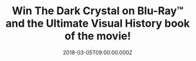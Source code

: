 ---
campaign-uuid: "c-e2057474-016b-49a5-b0b4-4826ab5d4d0f"
type: "Competition"
category: "Entertainment"
date: "2018-03-05T09:00:00.000Z"
end-date: "2018-03-19T23:59:00.000Z"
disable-form: false
is_promoted: false
has_entry_page: true
title: "Win The Dark Crystal on Blu-Ray™ and the Ultimate Visual History book of the\
  \ movie!"
competition-description: "<p>Calling all The Dark Crystal fans! Get ready to return\
  \ to the mystical world of Thrall! To celebrate the debut on 4K Ultra HD™ and the\
  \ return on Blu-ray™ &amp; DVD of the movie, we've managed to get our hands on 3\
  \ copies of the Blu-Ray™ and 3 copies of The Ultimate Visual History book of the\
  \ movie! An exciting time and a must have for any Dark Crystal fan!</p>\n<p>Sounds\
  \ good? You know what to do…</p>\n"
hero-header: "Win The Dark Crystal on Blu-ray™ and the Ultimate Visual History book\
  \ of the movie!"
terms-confirmation: "N/A"
banner-img: "https://assets.expresslyapp.com/asset-8b122d89-0812-48cb-a1b0-f4a416da9981.jpg"
logo-left-href: "http://www.nme.com/"
logo-left-image: "https://assets.expresslyapp.com/asset-72adbf1a-6bed-4427-84c6-e2efb2c697e2.jpg"
logo-left-title: "NME"
bg-image-hero: "https://assets.expresslyapp.com/asset-c4618a43-e9ff-48db-a33d-2c4493c2114e.jpg"
bg-image-first: "https://assets.expresslyapp.com/asset-915c0beb-b694-4454-84ac-8d57334ba092.jpg"
bg-image-second: "https://assets.expresslyapp.com/asset-cf4c3273-c4ed-4cf6-988d-57963f51d315.jpg"
bg-image-third: "https://assets.expresslyapp.com/asset-e404f154-978d-489c-80a7-b4da46097b74.jpg"
section1-content: "<p>The high fantasy adventure film directed by Jim Henson and Frank\
  \ Oz back in 1982 has been fully restored in 4K from the original camera negative\
  \ and is coming home with you!</p> \n<p>To celebrate the debut on 4K Ultra HD™ and\
  \ the return on Blu-ray™ & DVD of the movie The Dark Crystal! we've got our hands\
  \ on 3 copies of the amazing Blu-ray™ and 3 copies of the book of the movie for\
  \ one lucky NME reader to win!</p> \n<p>The epic fantasy movie follows the spectacular\
  \ story of a young hero who must find a legendary relic in order restore harmony\
  \ to the universe!</p>\n"
section2-content: "<p>The sensational Blu-ray™ & DVD now at HMV  is packed with exclusive\
  \ bonus content including a collectable 30 page booklet with photos and numerous\
  \ behind the scenes stories! But that is just the beginning…The Ultimate Visual\
  \ History book is a lavish compendium featuring candid set photography, unseen concept\
  \ art and amazing removable pieces such as script pages and sketches form Henson!\
  \ http://bit.ly/2jQDi0s </p>\n<p>Oh, and did I mention The Dark Crystal movie returns\
  \ to the cinema as well? The Prince Charles Cinema in London will screen four very\
  \ special sessions starting March 17! You can get the tickets here: https://princecharlescinema.com</p><p><br/>The\
  \ chosen dates are: <br/>Saturday 17 March 2018 at 15:25 <br/>Sunday 18 March 2018\
  \ at 18:00 <br/>Tuesday 20 March 2018 at 16:05 <br/>Thursday 22 March 2018 at 13:25</p>\n"
section3-content: "<p>The release from Sony Pictures Home Entertainment is perfect\
  \ for kicking off you weekend! Enter your details below for a chance to win this\
  \ fantasy Epic movie on Blu-ray™ and the Ultimate Visual History book of the movie!</p>\n\
  <p>Good luck!</p>\n"
entry-title: "Win The Dark Crystal on Blu-ray™ and the Ultimate Visual History book\
  \ of the movie!"
entry-content: "<p>The Dark Crystal on Blu-ray™ is loaded with additional exclusive\
  \ bonus content for you to get stuck into. <p><p>Enter the draw to win by completing\
  \ the form below before 23.59pm on 19/03/2018.<p>\n"
has-winner: true
winner-title: "CONGRATULATIONS to Joanna, Jackie & Laura who won The Dark Crystal\
  \ on Blu-ray™ & the Ultimate Visual History book of the movie!"
winner-banner: "https://assets.expresslyapp.com/asset-2c4e4bc5-98bb-4934-b399-6db79ca86bcc.jpg"
prize-description: "One of 3 copies of The Dark Crystal on Blu-ray™ and one of  3\
  \ copies of the Ultimate Visual History book of the movie."
country-restrictions:
- "GB"
---